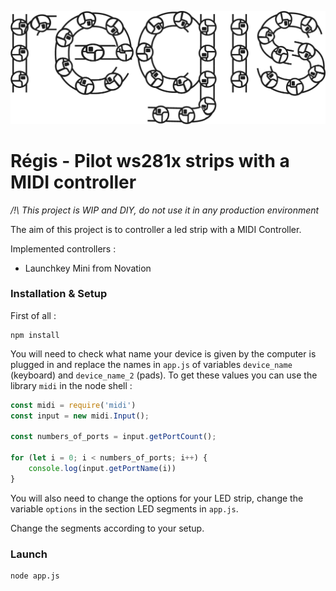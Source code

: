 ![Regis Logo](/assets/logo.png?raw=true)

# Régis - Pilot ws281x strips with a MIDI controller

*/!\ This project is WIP and DIY, do not use it in any production environment*

The aim of this project is to controller a led strip with a MIDI Controller.

Implemented controllers :
- Launchkey Mini from Novation

### Installation & Setup
First of all :
```
npm install
```
You will need to check what name your device is given by the computer is plugged in and replace the names in `app.js` of variables `device_name` (keyboard) and `device_name_2` (pads). To get these values you can use the library `midi` in the node shell :
```js
const midi = require('midi')
const input = new midi.Input();

const numbers_of_ports = input.getPortCount();

for (let i = 0; i < numbers_of_ports; i++) {
    console.log(input.getPortName(i))
}
```

You will also need to change the options for your LED strip, change the variable `options` in the section LED segments in `app.js`.

Change the segments according to your setup.

### Launch
```
node app.js
```